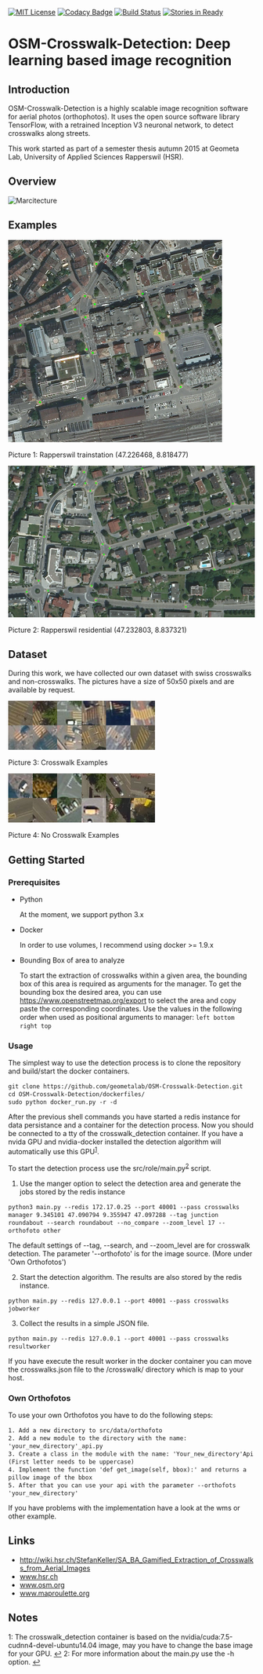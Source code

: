 [![MIT License](https://img.shields.io/badge/license-MIT-blue.svg)](LICENSE)
[![Codacy Badge](https://api.codacy.com/project/badge/grade/6d2ec33de73d4f929dfab6c0f186f1d7)](https://www.codacy.com/app/marcelhuberfoo/OSM-Crosswalk-Detection)
[![Build Status](https://travis-ci.org/geometalab/OSM-Crosswalk-Detection.svg?branch=master)](https://travis-ci.org/geometalab/OSM-Crosswalk-Detection)
[![Stories in Ready](https://badge.waffle.io/geometalab/OSM-Crosswalk-Detection.svg?label=ready&title=Ready)](http://waffle.io/geometalab/OSM-Crosswalk-Detection)


# OSM-Crosswalk-Detection: Deep learning based image recognition

## Introduction

OSM-Crosswalk-Detection is a highly scalable image recognition software for aerial photos (orthophotos). It uses the open source software library TensorFlow, with a retrained Inception V3 neuronal network, to detect crosswalks along streets.

This work started as part of a semester thesis autumn 2015 at Geometa Lab, University of Applied Sciences Rapperswil (HSR).

## Overview

![Marcitecture](http://s11.postimg.org/7bdx1cetf/SA_Overview_new.png)

## Examples
![Detection-Example1](imgs/preview_crosswalk_rappi2.png)

Picture 1: Rapperswil trainstation (47.226468, 8.818477)

![Detection-Example2](imgs/preview_crosswalk_rappi.png)

Picture 2: Rapperswil residential (47.232803, 8.837321)

## Dataset
During this work, we have collected our own dataset with swiss crosswalks and non-crosswalks. The pictures have a size of 50x50 pixels and are available by request.

![Crosswalk Examples](imgs/Zebrastreifen_examples.png)

Picture 3: Crosswalk Examples

![No-Crosswalk Examples](imgs/No_Zebrastreifen_examples.png)

Picture 4: No Crosswalk Examples

## Getting Started

### Prerequisites

- Python

  At the moment, we support python 3.x

- Docker

  In order to use volumes, I recommend using docker >= 1.9.x

- Bounding Box of area to analyze

  To start the extraction of crosswalks within a given area, the bounding box of this area is required as arguments for the manager. To get the bounding box the desired area, you can use https://www.openstreetmap.org/export to select the area and copy paste the corresponding coordinates. Use the values in the following order when used as positional arguments to manager: `left bottom right top`

### Usage
The simplest way to use the detection process is to clone the repository and build/start the docker containers.

```
git clone https://github.com/geometalab/OSM-Crosswalk-Detection.git
cd OSM-Crosswalk-Detection/dockerfiles/
sudo python docker_run.py -r -d
```

After the previous shell commands you have started a redis instance for data persistance and a container for the detection process.
Now you should be connected to a tty of the crosswalk_detection container. If you have a nvida GPU and nvidia-docker installed the detection algorithm will automatically use this GPU<sup id="a1">[1](#GPU)</sup>.

To start the detection process use the src/role/main.py<sup id="a2">[2](#main)</sup> script.

1. Use the manger option to select the detection area and generate the jobs stored by the redis instance
```
python3 main.py --redis 172.17.0.25 --port 40001 --pass crosswalks manager 9.345101 47.090794 9.355947 47.097288 --tag junction roundabout --search roundabout --no_compare --zoom_level 17 --orthofoto other
```
The default settings of --tag, --search, and --zoom_level are for crosswalk detection.
The parameter '--orthofoto' is for the image source. (More under 'Own Orthofotos')


2. Start the detection algorithm. The results are also stored by the redis instance.
```
python main.py --redis 127.0.0.1 --port 40001 --pass crosswalks jobworker
```

3. Collect the results in a simple JSON file.
```
python main.py --redis 127.0.0.1 --port 40001 --pass crosswalks resultworker
```

If you have execute the result worker in the docker container you can move the crosswalks.json file to the /crosswalk/ directory which is map to your host.



### Own Orthofotos
To use your own Orthofotos you have to do the following steps:

    1. Add a new directory to src/data/orthofoto
    2. Add a new module to the directory with the name: 'your_new_directory'_api.py
    3. Create a class in the module with the name: 'Your_new_directory'Api   (First letter needs to be uppercase)
    4. Implement the function 'def get_image(self, bbox):' and returns a pillow image of the bbox
    5. After that you can use your api with the parameter --orthofots 'your_new_directory'

If you have problems with the implementation have a look at the wms or other example.

## Links
- http://wiki.hsr.ch/StefanKeller/SA_BA_Gamified_Extraction_of_Crosswalks_from_Aerial_Images
- www.hsr.ch
- www.osm.org
- www.maproulette.org


## Notes
<a name="GPU">1</a>: The crosswalk_detection container is based on the nvidia/cuda:7.5-cudnn4-devel-ubuntu14.04 image, may you have to change the base image for your GPU. [↩](#a1)
<a name="main">2</a>: For more information about the main.py use the -h option. [↩](#a2)
